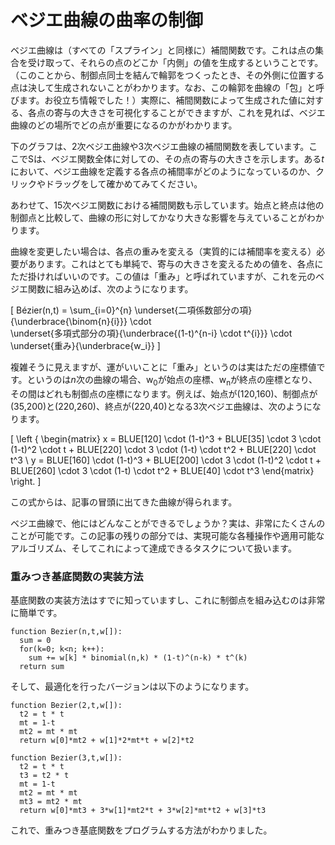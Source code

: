 # ベジエ曲線の曲率の制御

ベジエ曲線は（すべての「スプライン」と同様に）補間関数です。これは点の集合を受け取って、それらの点のどこか「内側」の値を生成するということです。（このことから、制御点同士を結んで輪郭をつくったとき、その外側に位置する点は決して生成されないことがわかります。なお、この輪郭を曲線の「包」と呼びます。お役立ち情報でした！）実際に、補間関数によって生成された値に対する、各点の寄与の大きさを可視化することができますが、これを見れば、ベジエ曲線のどの場所でどの点が重要になるのかがわかります。

下のグラフは、2次ベジエ曲線や3次ベジエ曲線の補間関数を表しています。ここでSは、ベジエ関数全体に対しての、その点の寄与の大きさを示します。ある<i>t</i>において、ベジエ曲線を定義する各点の補間率がどのようになっているのか、クリックやドラッグをして確かめてみてください。

<div class="figure">
  <Graphic inline={true} title="2次の補間" draw={this.drawQuadraticLerp}/>
  <Graphic inline={true} title="3次の補間" draw={this.drawCubicLerp}/>
  <Graphic inline={true} title="15次の補間" draw={this.draw15thLerp}/>
</div>

あわせて、15次ベジエ関数における補間関数も示しています。始点と終点は他の制御点と比較して、曲線の形に対してかなり大きな影響を与えていることがわかります。

曲線を変更したい場合は、各点の重みを変える（実質的には補間率を変える）必要があります。これはとても単純で、寄与の大きさを変えるための値を、各点にただ掛ければいいのです。この値は「重み」と呼ばれていますが、これを元のベジエ関数に組み込めば、次のようになります。

\[
  Bézier(n,t) = \sum_{i=0}^{n}
                \underset{二項係数部分の項}{\underbrace{\binom{n}{i}}}
                \cdot\
                \underset{多項式部分の項}{\underbrace{(1-t)^{n-i} \cdot t^{i}}}
                \cdot\
                \underset{重み}{\underbrace{w_i}}
\]

複雑そうに見えますが、運がいいことに「重み」というのは実はただの座標値です。というのは<i>n</i>次の曲線の場合、w<sub>0</sub>が始点の座標、w<sub>n</sub>が終点の座標となり、その間はどれも制御点の座標になります。例えば、始点が(120,160)、制御点が(35,200)と(220,260)、終点が(220,40)となる3次ベジエ曲線は、次のようになります。

\[
\left \{ \begin{matrix}
  x = BLUE[120] \cdot (1-t)^3 + BLUE[35] \cdot 3 \cdot (1-t)^2 \cdot t + BLUE[220] \cdot 3 \cdot (1-t) \cdot t^2 + BLUE[220] \cdot t^3 \\
  y = BLUE[160] \cdot (1-t)^3 + BLUE[200] \cdot 3 \cdot (1-t)^2 \cdot t + BLUE[260] \cdot 3 \cdot (1-t) \cdot t^2 + BLUE[40] \cdot t^3
\end{matrix} \right.
\]

この式からは、記事の冒頭に出てきた曲線が得られます。

<Graphic title="あの3次ベジエ曲線" setup={this.drawCubic} draw={this.drawCurve}/>

ベジエ曲線で、他にはどんなことができるでしょうか？実は、非常にたくさんのことが可能です。この記事の残りの部分では、実現可能な各種操作や適用可能なアルゴリズム、そしてこれによって達成できるタスクについて扱います。

<div class="howtocode">

### 重みつき基底関数の実装方法

基底関数の実装方法はすでに知っていますし、これに制御点を組み込むのは非常に簡単です。

```
function Bezier(n,t,w[]):
  sum = 0
  for(k=0; k<n; k++):
    sum += w[k] * binomial(n,k) * (1-t)^(n-k) * t^(k)
  return sum
```

そして、最適化を行ったバージョンは以下のようになります。

```
function Bezier(2,t,w[]):
  t2 = t * t
  mt = 1-t
  mt2 = mt * mt
  return w[0]*mt2 + w[1]*2*mt*t + w[2]*t2

function Bezier(3,t,w[]):
  t2 = t * t
  t3 = t2 * t
  mt = 1-t
  mt2 = mt * mt
  mt3 = mt2 * mt
  return w[0]*mt3 + 3*w[1]*mt2*t + 3*w[2]*mt*t2 + w[3]*t3
```

これで、重みつき基底関数をプログラムする方法がわかりました。

</div>
